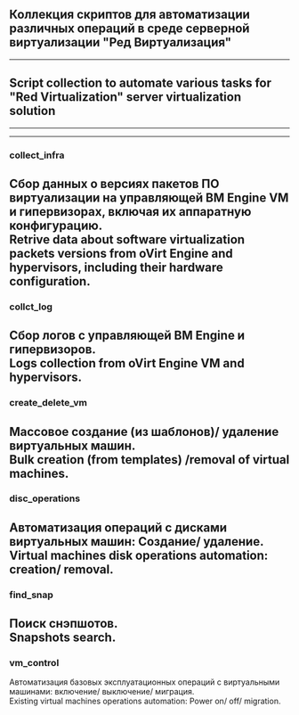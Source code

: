 ## Коллекция скриптов для автоматизации различных операций в среде серверной виртуализации "Ред Виртуализация"
---
## Script collection to automate various tasks for "Red Virtualization" server virtualization solution
---
---
### collect_infra  
Сбор данных о версиях пакетов ПО виртуализации на управляющей ВМ Engine VM и гипервизорах, включая их аппаратную конфигурацию.  
Retrive data about software virtualization packets versions from oVirt Engine and hypervisors, including their hardware configuration.  
---
### collct_log
Сбор логов с управляющей ВМ Engine и гипервизоров.  
Logs collection from oVirt Engine VM and hypervisors.
---
###  create_delete_vm  
Массовое создание (из шаблонов)/ удаление виртуальных машин.  
Bulk creation (from templates) /removal of virtual machines.  
---
### disc_operations  
Автоматизация операций с дисками виртуальных машин: Создание/ удаление.  
Virtual machines disk operations automation: creation/ removal.
---
### find_snap
Поиск снэпшотов.  
Snapshots search.
---
### vm_control
Автоматизация базовых эксплуатационных операций с виртуальными машинами: включение/ выключение/ миграция.  
Existing virtual machines operations automation: Power on/ off/ migration.




